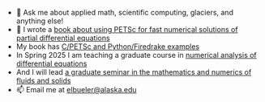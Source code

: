 - 💬 Ask me about applied math, scientific computing, glaciers, and anything else!
- 📖 I wrote a [book about using PETSc for fast numerical solutions of partial differential equations](https://my.siam.org/Store/Product/viewproduct/?ProductId=32850137)
- My book has [C/PETSc and Python/Firedrake examples](https://github.com/bueler/p4pdes)
- In Spring 2025 I am teaching a graduate course in [numerical analysis of differential equations](https://bueler.github.io/nade/)
- And I will lead [a graduate seminar in the mathematics and numerics of fluids and solids](https://bueler.github.io/fluid-solid-seminar/)
- 📫 Email me at [elbueler@alaska.edu](mailto:elbueler@alaska.edu)
